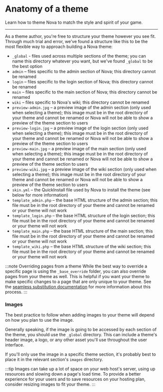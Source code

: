 # Anatomy of a theme

Learn how to theme Nova to match the style and spirit of your game.

---

As a theme author, you're free to structure your theme however you see fit. Through much trial and error, we've found a structure like this to be the most flexible way to approach building a Nova theme:

- `_global` - files used across multiple sections of the theme; you can name this directory whatever you want, but we've found `_global` to be the best option
- `admin` – files specific to the admin section of Nova; this directory cannot be renamed
- `login` – files specific to the login section of Nova; this directory cannot be renamed
- `main` – files specific to the main section of Nova; this directory cannot be renamed
- `wiki` – files specific to Nova's wiki; this directory cannot be renamed
- `preview-admin.jpg` – a preview image of the admin section (only used when selecting a theme); this image must be in the root directory of your theme and cannot be renamed or Nova will not be able to show a preview of the theme section to users
- `preview-login.jpg` – a preview image of the login section (only used when selecting a theme); this image must be in the root directory of your theme and cannot be renamed or Nova will not be able to show a preview of the theme section to users
- `preview-main.jpg` – a preview image of the main section (only used when selecting a theme); this image must be in the root directory of your theme and cannot be renamed or Nova will not be able to show a preview of the theme section to users
- `preview-wiki.jpg` – a preview image of the wiki section (only used when selecting a theme); this image must be in the root directory of your theme and cannot be renamed or Nova will not be able to show a preview of the theme section to users
- `skin.yml` – the QuickInstall file used by Nova to install the theme (see below for more information)
- `template_admin.php` – the base HTML structure of the admin section; this file must be in the root directory of your theme and cannot be renamed or your theme will not work
- `template_login.php` – the base HTML structure of the login section; this file must be in the root directory of your theme and cannot be renamed or your theme will not work
- `template_main.php` – the base HTML structure of the main section; this file must be in the root directory of your theme and cannot be renamed or your theme will not work
- `template_wiki.php` – the base HTML structure of the wiki section; this file must be in the root directory of your theme and cannot be renamed or your theme will not work

:::note Overriding pages from a theme
While the best way to override a specific page is using the `_base_override` folder, you can also override pages from your theme as well. This is helpful if you want your theme to make specific changes to a page that are only unique to your theme. See the [seamless substitution documentation](/docs/2.6/seamless-substitution) for more information about this process.
:::

### Images

The best practice to follow when adding images to your theme will depend on how you plan to use the image.

Generally speaking, if the image is going to be accessed by each section of the theme, you should use the `_global` directory. This can include a theme's header image, a logo, or any other asset you'll use throughout the user interface.

If you'll only use the image in a specific theme section, it's probably best to place it in the relevant section's `images` directory.

:::tip
Images can take up a lot of space on your web host's server, using up resources and slowing down a page's load time. To provide a better experience for your users and to save resources on your hosting plan, consider resizing images to fit your theme.
:::
